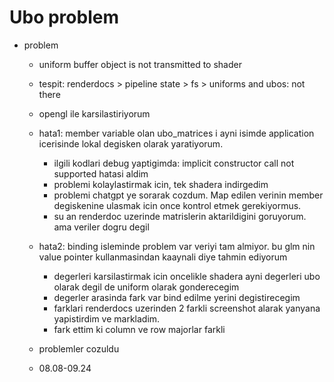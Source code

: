 # Ubo problem

- problem 
    - uniform buffer object is not transmitted to shader
    - tespit: renderdocs > pipeline state > fs > uniforms and ubos: not there
    - opengl ile karsilastiriyorum
    - hata1: member variable olan ubo_matrices i ayni isimde application icerisinde lokal degisken olarak yaratiyorum.
        - ilgili kodlari debug yaptigimda: implicit constructor call not supported hatasi aldim
        - problemi kolaylastirmak icin, tek shadera indirgedim
        - problemi chatgpt ye sorarak cozdum. Map edilen verinin member degiskenine ulasmak icin once kontrol etmek gerekiyormus. 
        - su an renderdoc uzerinde matrislerin aktarildigini goruyorum. ama veriler dogru degil
    - hata2: binding isleminde problem var veriyi tam almiyor. bu glm nin value pointer kullanmasindan kaaynali diye tahmin ediyorum
        - degerleri karsilastirmak icin oncelikle shadera ayni degerleri ubo olarak degil de uniform olarak gonderecegim
        - degerler arasinda fark var bind edilme yerini degistirecegim
        - farklari renderdocs uzerinden 2 farkli screenshot alarak yanyana yapistirdim ve markladim.
        - fark ettim ki column ve row majorlar farkli
    - problemler cozuldu

    - 08.08-09.24